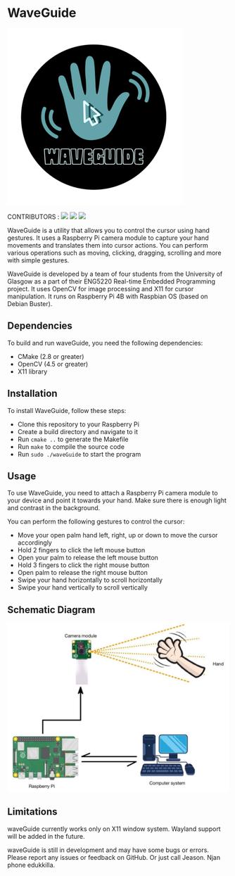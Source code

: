 # WaveGuide

![WaveGuide logo](images/waveguide.png "WaveGuide")

CONTRIBUTORS : 
![](https://avatars.githubusercontent.com/u/63003253?s=50&v=4)
![](https://avatars.githubusercontent.com/u/90235331?s=50&v=4)
![](https://avatars.githubusercontent.com/u/123407842?s=50&v=4)



WaveGuide is a utility that allows you to control the cursor using hand gestures. It uses a Raspberry Pi camera module to capture your hand movements and translates them into cursor actions. You can perform various operations such as moving, clicking, dragging, scrolling and more with simple gestures.

WaveGuide is developed by a team of four students from the University of Glasgow as a part of their ENG5220 Real-time Embedded Programming project. It uses OpenCV for image processing and X11 for cursor manipulation. It runs on Raspberry Pi 4B with Raspbian OS (based on Debian Buster).

## Dependencies

To build and run waveGuide, you need the following dependencies:

- CMake (2.8 or greater)
- OpenCV (4.5 or greater)
- X11 library

## Installation

To install WaveGuide, follow these steps:

- Clone this repository to your Raspberry Pi
- Create a build directory and navigate to it
- Run `cmake ..` to generate the Makefile
- Run `make` to compile the source code
- Run `sudo ./waveGuide` to start the program

## Usage

To use WaveGuide, you need to attach a Raspberry Pi camera module to your device and point it towards your hand. Make sure there is enough light and contrast in the background.

You can perform the following gestures to control the cursor:

- Move your open palm hand left, right, up or down to move the cursor accordingly
- Hold 2 fingers to click the left mouse button
- Open your palm to release the left mouse button
- Hold 3 fingers to click the right mouse button
- Open palm to release the right mouse button
- Swipe your hand horizontally to scroll horizontally
- Swipe your hand vertically to scroll vertically

## Schematic Diagram

![schematic diagram](images/schematicDiagram.jpeg "SchematicDiagram")

## Limitations

waveGuide currently works only on X11 window system. Wayland support will be added in the future.

waveGuide is still in development and may have some bugs or errors. Please report any issues or feedback on GitHub. Or just call Jeason. Njan phone edukkilla.
